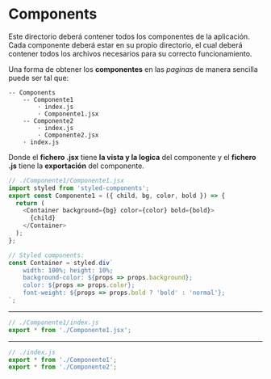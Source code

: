 # Components

Este directorio deberá contener todos los componentes de la aplicación. Cada componente deberá estar en su propio directorio, el cual deberá contener todos los archivos necesarios para su correcto funcionamiento.

Una forma de obtener los **componentes** en las *paginas* de manera sencilla puede ser tal que:
``` 
-- Components
    -- Componente1
        · index.js
        · Componente1.jsx
    -- Componente2
        · index.js
        · Componente2.jsx
    · index.js
```

Donde el **fichero .jsx** tiene **la vista y la logica** del componente y el **fichero .js** tiene la **exportación** del componente.

```js
// ./Componente1/Componente1.jsx
import styled from 'styled-components';
export const Componente1 = ({ child, bg, color, bold }) => {
  return (
    <Container background={bg} color={color} bold={bold}>
      {child}
    </Container>
  );
};

// Styled components:
const Container = styled.div`
    width: 100%; height: 10%;
    background-color: ${props => props.background};
    color: ${props => props.color};
    font-weight: ${props => props.bold ? 'bold' : 'normal'};
`;
```

--- 

```js
// ./Componente1/index.js
export * from './Componente1.jsx';
```

---

```js
// ./index.js
export * from './Componente1';
export * from './Componente2';
```